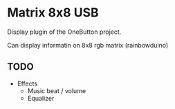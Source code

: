 Matrix 8x8 USB
==============

Display plugin of the OneButton project.

Can display informatin on 8x8 rgb matrix (rainbowduino)

TODO
----
* Effects
  * Music beat / volume
  * Equalizer
